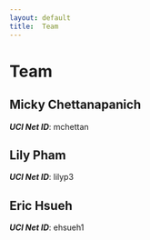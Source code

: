 ```yaml
---
layout: default
title:  Team
---
```


# Team

## Micky Chettanapanich
***UCI Net ID***: mchettan

## Lily Pham
***UCI Net ID***: lilyp3

## Eric Hsueh
***UCI Net ID***: ehsueh1
